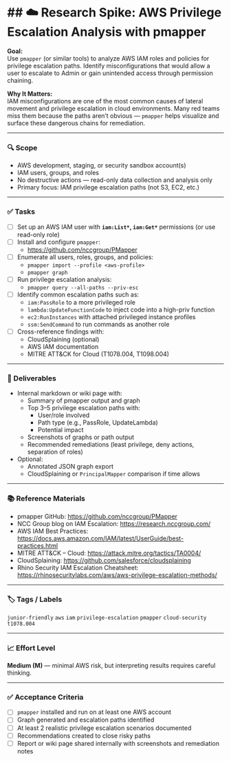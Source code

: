 # ## ☁️ Research Spike: AWS Privilege Escalation Analysis with pmapper

**Goal:**  
Use `pmapper` (or similar tools) to analyze AWS IAM roles and policies for privilege escalation paths. Identify misconfigurations that would allow a user to escalate to Admin or gain unintended access through permission chaining.

**Why It Matters:**  
IAM misconfigurations are one of the most common causes of lateral movement and privilege escalation in cloud environments. Many red teams miss them because the paths aren’t obvious — `pmapper` helps visualize and surface these dangerous chains for remediation.

---

### 🔍 Scope
- AWS development, staging, or security sandbox account(s)
- IAM users, groups, and roles
- No destructive actions — read-only data collection and analysis only
- Primary focus: IAM privilege escalation paths (not S3, EC2, etc.)

---

### ✅ Tasks
- [ ] Set up an AWS IAM user with **`iam:List*`, `iam:Get*`** permissions (or use read-only role)
- [ ] Install and configure `pmapper`:
  - https://github.com/nccgroup/PMapper
- [ ] Enumerate all users, roles, groups, and policies:
  - `pmapper import --profile <aws-profile>`
  - `pmapper graph`
- [ ] Run privilege escalation analysis:
  - `pmapper query --all-paths --priv-esc`
- [ ] Identify common escalation paths such as:
  - `iam:PassRole` to a more privileged role
  - `lambda:UpdateFunctionCode` to inject code into a high-priv function
  - `ec2:RunInstances` with attached privileged instance profiles
  - `ssm:SendCommand` to run commands as another role
- [ ] Cross-reference findings with:
  - CloudSplaining (optional)
  - AWS IAM documentation
  - MITRE ATT&CK for Cloud (T1078.004, T1098.004)

---

### 🎯 Deliverables
- Internal markdown or wiki page with:
  - Summary of pmapper output and graph
  - Top 3–5 privilege escalation paths with:
    - User/role involved
    - Path type (e.g., PassRole, UpdateLambda)
    - Potential impact
  - Screenshots of graphs or path output
  - Recommended remediations (least privilege, deny actions, separation of roles)
- Optional:
  - Annotated JSON graph export
  - CloudSplaining or `PrincipalMapper` comparison if time allows

---

### 📚 Reference Materials
- pmapper GitHub: https://github.com/nccgroup/PMapper  
- NCC Group blog on IAM Escalation: https://research.nccgroup.com/  
- AWS IAM Best Practices: https://docs.aws.amazon.com/IAM/latest/UserGuide/best-practices.html  
- MITRE ATT&CK – Cloud: https://attack.mitre.org/tactics/TA0004/  
- CloudSplaining: https://github.com/salesforce/cloudsplaining  
- Rhino Security IAM Escalation Cheatsheet: https://rhinosecuritylabs.com/aws/aws-privilege-escalation-methods/

---

### 🏷️ Tags / Labels
`junior-friendly` `aws` `iam` `privilege-escalation` `pmapper` `cloud-security` `t1078.004`

---

### 📈 Effort Level
**Medium (M)** — minimal AWS risk, but interpreting results requires careful thinking.

---

### ✅ Acceptance Criteria
- [ ] `pmapper` installed and run on at least one AWS account
- [ ] Graph generated and escalation paths identified
- [ ] At least 2 realistic privilege escalation scenarios documented
- [ ] Recommendations created to close risky paths
- [ ] Report or wiki page shared internally with screenshots and remediation notes